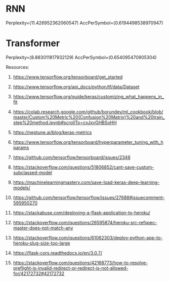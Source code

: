 # RNN

Perplexity=(11.426952362060547) AccPerSymbol=(0.6194498538970947)

# Transformer

Perplexity=(8.883011817932129) AccPerSymbol=(0.654095470905304)

Resources:

1. https://www.tensorflow.org/tensorboard/get_started
2. https://www.tensorflow.org/api_docs/python/tf/data/Dataset
3. https://www.tensorflow.org/guide/keras/customizing_what_happens_in_fit

4. https://colab.research.google.com/github/borundev/ml_cookbook/blob/master/Custom%20Metric%20(Confusion%20Matrix)%20and%20train_step%20method.ipynb#scrollTo=cvJxvGHBSoHH
5. https://neptune.ai/blog/keras-metrics

6. https://www.tensorflow.org/tensorboard/hyperparameter_tuning_with_hparams
7. https://github.com/tensorflow/tensorboard/issues/2348

8. https://stackoverflow.com/questions/51806852/cant-save-custom-subclassed-model
9. https://machinelearningmastery.com/save-load-keras-deep-learning-models/
10. https://github.com/tensorflow/tensorflow/issues/27688#issuecomment-595950270

11. https://stackabuse.com/deploying-a-flask-application-to-heroku/
12. https://stackoverflow.com/questions/26595874/heroku-src-refspec-master-does-not-match-any
13. https://stackoverflow.com/questions/61062303/deploy-python-app-to-heroku-slug-size-too-large

14. https://flask-cors.readthedocs.io/en/3.0.7/
15. https://stackoverflow.com/questions/42168773/how-to-resolve-preflight-is-invalid-redirect-or-redirect-is-not-allowed-for/42172732#42172732

